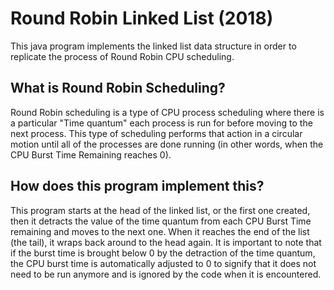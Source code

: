 # Round Robin Linked List (2018)
This java program implements the linked list data structure in order to replicate the process of Round Robin CPU scheduling. 

## What is Round Robin Scheduling?
Round Robin scheduling is a type of CPU process scheduling where there is a particular "Time quantum" each process is run for before moving to the next process. This type of scheduling performs that action in a circular motion until all of the processes are done running (in other words, when the CPU Burst Time Remaining reaches 0). 

## How does this program implement this?
This program starts at the head of the linked list, or the first one created, then it detracts the value of the time quantum from each CPU Burst Time remaining and moves to the next one. When it reaches the end of the list (the tail), it wraps back around to the head again. It is important to note that if the burst time is brought below 0 by the detraction of the time quantum, the CPU burst time is automatically adjusted to 0 to signify that it does not need to be run anymore and is ignored by the code when it is encountered.
